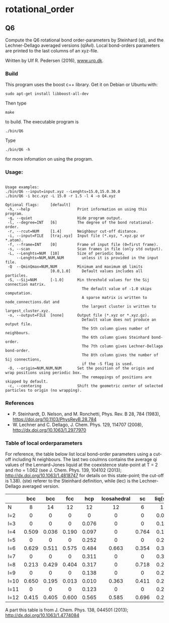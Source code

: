 # rotational_order

## Q6
Compute the Q6 rotational bond order-parameters by Steinhard (ql),
and the Lechner-Dellago averaged versions (qlAvl).
Local bond-orders parameters are printed to the last columns of an xyz-file.

Written by Ulf R. Pedersen (2016), www.urp.dk.

### Build
This program uses the boost c++ library. Get it on Debian or Ubuntu with:
```
sudo apt-get install libboost-all-dev
```
Then type
```
make
```
to build. The executable program is
```
./bin/Q6
```
Type
```
./bin/Q6 -h
```
for more infomation on using the program.
### Usage:
```

Usage examples:
./bin/Q6 --input=input.xyz --Lenghts=15.0,15.0.30.0
./bin/Q6 -i bcc.xyz -L 15.0 -r 1.5 -l 4 -o Q4.xyz

Optional flags:     [default]
 -h, --help                     Print information on using this program.
 -q, --quiet                    Hide program output.
 -l, --degree=INT   [6]         The degree of the bond rotational-order.
 -r, --rcut=NUM     [1.4]       Neighbour cut-off distance.
 -i, --input=FILE   [traj.xyz]  Input file (*.xyz, *.xyz.gz or *.atom).
 -f, --frame=INT    [0]         Frame of input file (0=first frame).
 -s, --scan                     Scan frames in file (only std output).
 -L, --Lenghts=NUM  [10]        Size of periodic box,
     --Lenghts=NUM,NUM,NUM        unless it is provided in the input file.
 -Q  --QminQmax=NUM,NUM         Minimum and maximum q6 limits
                    [0.0,1.0]     Default values includes all particles.
 -S, --Sij=NUM      [-1.0]      Min threshold values for the Sij connection matrix.
                                  The default value of -1.0 skips computation.
                                  A sparse matrix is written to node_connections.dat and
                                  the largest cluster is written to largest_cluster.xyz.
 -o, --output=FILE  [none]      Output file (*.xyz or *.xyz.gz).
                                  Default value does not produce an output file.
                                  The 5th column gives number of neighbours. 
                                  The 6th column gives Steinhard bond-order. 
                                  The 7th column gives Lechner-Dellago bond-order. 
                                  The 8th column gives the number of Sij connections, 
                                  if the -S flag is used. 
 -O, --origin=NUM,NUM,NUM       Set the position of the origin and wrap positions using periodic box.
                                  The remappings of positions are skipped by default.
 -c, --centering                Shift the geometric center of selected particles to origin (no wrapping).
```

### References
* P. Steinhardt, D. Nelson, and M. Ronchetti, Phys. Rev. B 28, 784 (1983), https://doi.org/10.1103/PhysRevB.28.784
* W. Lechner and C. Dellago, J. Chem. Phys. 129, 114707 (2008), http://dx.doi.org/10.1063/1.2977970

### Table of local orderparameters
For reference, the table below list local bond-order parameters using a cut-off including N neighbours.
The last two coulmns contains the average qi values of the Lennard-Jones liquid at the coexistence state-point at T = 2 and rho = 1.062 (see J. Chem. Phys. 139, 104102 (2013); http://dx.doi.org/10.1063/1.4818747 for details on this state-point; the cut-off is 1.38). (ste) referer to the Steinhard definition, while (lec) is the Lechner-Dellago averaged version. 

|         | bcc   | bcc   | fcc   | hcp   | Icosahedral | sc    | liq(ste) | liq(lec) |
| ------- |:-----:|:-----:|:-----:|:-----:|:-----------:|:-----:|:--------:|---------:|
| N       | 8     | 14    | 12    | 12    | 12          | 6     | 12       | 12       |
| l=2     | 0     | 0     | 0     | 0     | 0           | 0     | 0.094    | 0.029    |
| l=3     | 0     | 0     | 0     | 0.076 | 0           | 0     | 0.110    | 0.027    |
| l=4     | 0.509 | 0.036 | 0.190 | 0.097 | 0           | 0.764 | 0.154    | 0.051    |
| l=5     | 0     | 0     | 0     | 0.252 | 0           | 0     | 0.254    | 0.064    |
| l=6     | 0.629 | 0.511 | 0.575 | 0.484 | 0.663       | 0.354 | 0.376    | 0.155    |
| l=7     | 0     | 0     | 0     | 0.311 | 0           | 0     | 0.361    | 0.087    |
| l=8     | 0.213 | 0.429 | 0.404 | 0.317 | 0           | 0.718 | 0.289    | 0.111    |
| l=9     | 0     | 0     | 0     | 0.138 | 0           | 0     | 0.247    | 0.060    |
| l=10    | 0.650 | 0.195 | 0.013 | 0.010 | 0.363       | 0.411 | 0.241    | 0.074    |
| l=11    | 0     | 0     | 0     | 0.123 | 0           | 0     | 0.264    | 0.062    |
| l=12    | 0.415 | 0.405 | 0.600 | 0.565 | 0.585       | 0.696 | 0.295    | 0.103    |

A part this table is from J. Chem. Phys. 138, 044501 (2013); http://dx.doi.org/10.1063/1.4774084


